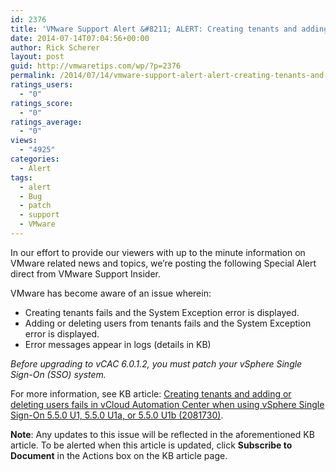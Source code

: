 ```yaml
---
id: 2376
title: 'VMware Support Alert &#8211; ALERT: Creating tenants and adding or deleting users fails in vCloud Automation Center when using vSphere SSO'
date: 2014-07-14T07:04:56+00:00
author: Rick Scherer
layout: post
guid: http://vmwaretips.com/wp/?p=2376
permalink: /2014/07/14/vmware-support-alert-alert-creating-tenants-and-adding-or-deleting-users-fails-in-vcloud-automation-center-when-using-vsphere-sso/
ratings_users:
  - "0"
ratings_score:
  - "0"
ratings_average:
  - "0"
views:
  - "4925"
categories:
  - Alert
tags:
  - alert
  - Bug
  - patch
  - support
  - VMware
---
```

In our effort to provide our viewers with up to the minute information on VMware related news and topics, we&#8217;re posting the following Special Alert direct from VMware Support Insider.

VMware has become aware of an issue wherein:

  * Creating tenants fails and the System Exception error is displayed.
  * Adding or deleting users from tenants fails and the System Exception error is displayed.
  * Error messages appear in logs (details in KB)

_Before upgrading to vCAC 6.0.1.2, you must patch your vSphere Single Sign-On (SSO) system._

For more information, see KB article: [Creating tenants and adding or deleting users fails in vCloud Automation Center when using vSphere Single Sign-On 5.5.0 U1, 5.5.0 U1a, or 5.5.0 U1b (2081730)](http://bit.ly/1nnQqif).
  
**Note**: Any updates to this issue will be reflected in the aforementioned KB article. To be alerted when this article is updated, click **Subscribe to Document** in the Actions box on the KB article page.

&nbsp;